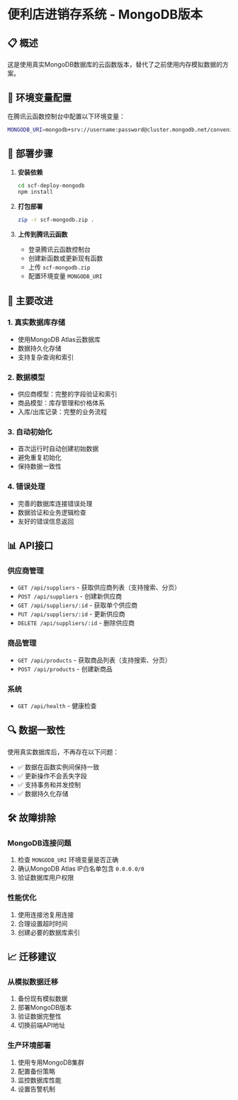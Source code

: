 # 便利店进销存系统 - MongoDB版本

## 📋 概述

这是使用真实MongoDB数据库的云函数版本，替代了之前使用内存模拟数据的方案。

## 🔧 环境变量配置

在腾讯云函数控制台中配置以下环境变量：

```bash
MONGODB_URI=mongodb+srv://username:password@cluster.mongodb.net/convenience_store?retryWrites=true&w=majority
```

## 🚀 部署步骤

1. **安装依赖**
   ```bash
   cd scf-deploy-mongodb
   npm install
   ```

2. **打包部署**
   ```bash
   zip -r scf-mongodb.zip .
   ```

3. **上传到腾讯云函数**
   - 登录腾讯云函数控制台
   - 创建新函数或更新现有函数
   - 上传 `scf-mongodb.zip`
   - 配置环境变量 `MONGODB_URI`

## 🎯 主要改进

### 1. **真实数据库存储**
- 使用MongoDB Atlas云数据库
- 数据持久化存储
- 支持复杂查询和索引

### 2. **数据模型**
- 供应商模型：完整的字段验证和索引
- 商品模型：库存管理和价格体系
- 入库/出库记录：完整的业务流程

### 3. **自动初始化**
- 首次运行时自动创建初始数据
- 避免重复初始化
- 保持数据一致性

### 4. **错误处理**
- 完善的数据库连接错误处理
- 数据验证和业务逻辑检查
- 友好的错误信息返回

## 📊 API接口

### 供应商管理
- `GET /api/suppliers` - 获取供应商列表（支持搜索、分页）
- `POST /api/suppliers` - 创建新供应商
- `GET /api/suppliers/:id` - 获取单个供应商
- `PUT /api/suppliers/:id` - 更新供应商
- `DELETE /api/suppliers/:id` - 删除供应商

### 商品管理
- `GET /api/products` - 获取商品列表（支持搜索、分页）
- `POST /api/products` - 创建新商品

### 系统
- `GET /api/health` - 健康检查

## 🔍 数据一致性

使用真实数据库后，不再存在以下问题：
- ✅ 数据在函数实例间保持一致
- ✅ 更新操作不会丢失字段
- ✅ 支持事务和并发控制
- ✅ 数据持久化存储

## 🛠️ 故障排除

### MongoDB连接问题
1. 检查 `MONGODB_URI` 环境变量是否正确
2. 确认MongoDB Atlas IP白名单包含 `0.0.0.0/0`
3. 验证数据库用户权限

### 性能优化
1. 使用连接池复用连接
2. 合理设置超时时间
3. 创建必要的数据库索引

## 📈 迁移建议

### 从模拟数据迁移
1. 备份现有模拟数据
2. 部署MongoDB版本
3. 验证数据完整性
4. 切换前端API地址

### 生产环境部署
1. 使用专用MongoDB集群
2. 配置备份策略
3. 监控数据库性能
4. 设置告警机制